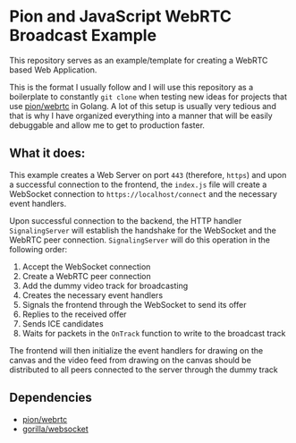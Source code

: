 # Pion and JavaScript WebRTC Broadcast Example
This repository serves as an example/template for creating a WebRTC based Web Application.

This is the format I usually follow and I will use this repository as a boilerplate to constantly `git clone`
when testing new ideas for projects that use [pion/webrtc](https://github.com/pion/webrtc) in Golang.
A lot of this setup is usually very tedious and  that is why I have organized everything into a manner 
that will be easily debuggable and allow me to get to production faster.

## What it does:
This example creates a Web Server on port `443` (therefore, `https`) and upon a successful connection to the frontend,
the `index.js` file will create a WebSocket connection to `https://localhost/connect` and the necessary event handlers.

Upon successful connection to the backend, the HTTP handler `SignalingServer` will establish the handshake for the WebSocket
and the WebRTC peer connection. `SignalingServer` will do this operation in the following order:
1. Accept the WebSocket connection
2. Create a WebRTC peer connection
3. Add the dummy video track for broadcasting
4. Creates the necessary event handlers
5. Signals the frontend through the WebSocket to send its offer
6. Replies to the received offer
7. Sends ICE candidates
8. Waits for packets in the `OnTrack` function to write to the broadcast track

The frontend will then initialize the event handlers for drawing on the canvas and the video feed
from drawing on the canvas should be distributed to all peers connected to the server through the dummy track

## Dependencies
- [pion/webrtc](https://github.com/pion/webrtc)
- [gorilla/websocket](https://github.com/gorilla/websocket)

